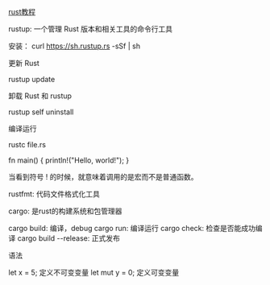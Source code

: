 [rust教程](https://kaisery.github.io/trpl-zh-cn/ch01-01-installation.html)



rustup: 一个管理 Rust 版本和相关工具的命令行工具

安装： curl https://sh.rustup.rs -sSf | sh


更新 Rust

rustup update

卸载 Rust 和 rustup

rustup self uninstall


编译运行

rustc file.rs


fn main() {
    println!("Hello, world!");
}

当看到符号 ! 的时候，就意味着调用的是宏而不是普通函数。

rustfmt: 代码文件格式化工具

cargo: 是rust的构建系统和包管理器

cargo build: 编译，debug
cargo run: 编译运行
cargo check: 检查是否能成功编译
cargo build --release: 正式发布



语法

let x = 5; 定义不可变变量
let mut y = 0; 定义可变变量















